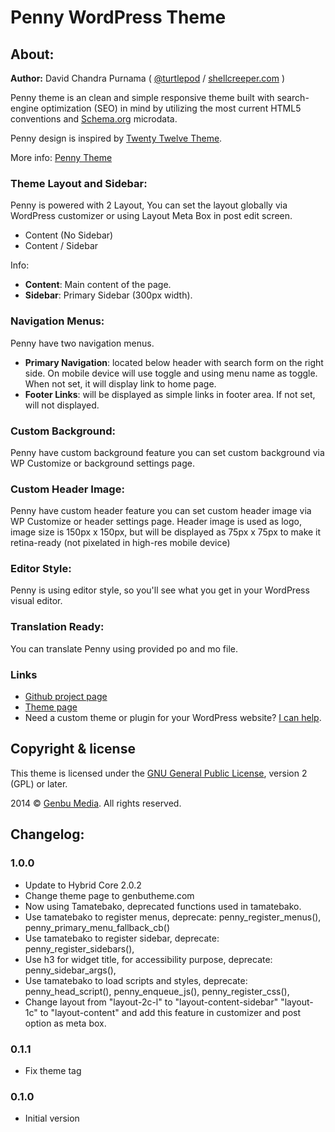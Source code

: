 # Penny WordPress Theme

## About:

**Author:** David Chandra Purnama ( [@turtlepod](http://twitter.com/turtlepod) / [shellcreeper.com](http://shellcreeper.com/) )

Penny theme is an clean and simple responsive theme built with search-engine optimization (SEO) in mind by utilizing the most current HTML5 conventions and [Schema.org](http://schema.org) microdata.

Penny design is inspired by [Twenty Twelve Theme](https://wordpress.org/themes/twentytwelve). 

More info: [Penny Theme](http://genbutheme.com/themes/penny/)

### Theme Layout and Sidebar:

Penny is powered with 2 Layout, You can set the layout globally via WordPress customizer or using Layout Meta Box in post edit screen.
* Content (No Sidebar)
* Content / Sidebar

Info:
* **Content**: Main content of the page.
* **Sidebar**: Primary Sidebar (300px width).

### Navigation Menus:

Penny have two navigation menus.
* **Primary Navigation**: located below header with search form on the right side. On mobile device will use toggle and using menu name as toggle. When not set, it will display link to home page.
* **Footer Links**: will be displayed as simple links in footer area. If not set, will not displayed.

### Custom Background:

Penny have custom background feature you can set custom background via WP Customize or background settings page.

### Custom Header Image:

Penny have custom header feature you can set custom header image via WP Customize or header settings page.
Header image is used as logo, image size is 150px x 150px, but will be displayed as 75px x 75px to make it retina-ready (not pixelated in high-res mobile device) 

### Editor Style:

Penny is using editor style, so you'll see what you get in your WordPress visual editor.

### Translation Ready:

You can translate Penny using provided po and mo file.


### Links

* [Github project page](https://github.com/turtlepod/penny)
* [Theme page](http://genbutheme.com/themes/penny/)
* Need a custom theme or plugin for your WordPress website? [I can help](http://shellcreeper.com/services/).

## Copyright & license

This theme is licensed under the [GNU General Public License](http://www.gnu.org/licenses/old-licenses/gpl-2.0.html), version 2 (GPL) or later.

2014 © [Genbu Media](http://genbu.me/). All rights reserved.

## Changelog:

### 1.0.0
* Update to Hybrid Core 2.0.2
* Change theme page to genbutheme.com
* Now using Tamatebako, deprecated functions used in tamatebako.
* Use tamatebako to register menus, deprecate: penny_register_menus(), penny_primary_menu_fallback_cb()
* Use tamatebako to register sidebar, deprecate: penny_register_sidebars(),
* Use h3 for widget title, for accessibility purpose, deprecate: penny_sidebar_args(),
* Use tamatebako to load scripts and styles, deprecate: penny_head_script(), penny_enqueue_js(), penny_register_css(),
* Change layout from "layout-2c-l" to "layout-content-sidebar" "layout-1c" to "layout-content" and add this feature in customizer and post option as meta box.

### 0.1.1
* Fix theme tag

### 0.1.0
* Initial version

